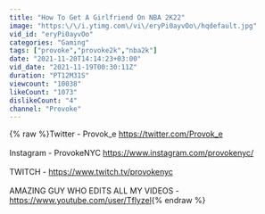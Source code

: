 ```yaml
---
title: "How To Get A Girlfriend On NBA 2K22"
image: "https:\/\/i.ytimg.com\/vi\/eryPi0ayvOo\/hqdefault.jpg"
vid_id: "eryPi0ayvOo"
categories: "Gaming"
tags: ["provoke","provoke2k","nba2k"]
date: "2021-11-20T14:14:23+03:00"
vid_date: "2021-11-19T00:30:11Z"
duration: "PT12M31S"
viewcount: "10038"
likeCount: "1073"
dislikeCount: "4"
channel: "Provoke"
---
```

{% raw %}Twitter - Provok_e <a rel="nofollow" target="blank" href="https://twitter.com/Provok_e">https://twitter.com/Provok_e</a><br /><br />Instagram - ProvokeNYC <a rel="nofollow" target="blank" href="https://www.instagram.com/provokenyc/">https://www.instagram.com/provokenyc/</a><br /><br />TWITCH - <a rel="nofollow" target="blank" href="https://www.twitch.tv/provokenyc">https://www.twitch.tv/provokenyc</a><br /><br />AMAZING GUY WHO EDITS ALL MY VIDEOS - <a rel="nofollow" target="blank" href="https://www.youtube.com/user/Tflyzel">https://www.youtube.com/user/Tflyzel</a>{% endraw %}
